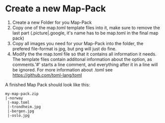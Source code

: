 # Create a new Map-Pack

1. Create a new Folder for you Map-Pack
2. Copy one of the map.toml template files into it, make sure to remove the last part (.picture|.google, it's name has to be map.toml in the final map pack)
3. Copy all images you need for your Map-Pack into the folder, the prefered file-format is jpg, but png will just do fine.
4. Modify the the map.toml file so that it contains all information it needs. The template files contain additonal information about the option, as comments.'#' starts a line comment, and everything after it in a line will be ignored. For more information about .toml see https://github.com/toml-lang/toml

A finished Map Pack should look like this:
```
my-map-pack.zip
|-norway
 |-map.toml
 |-trondheim.jpg
 |-bergen.jpg
 |-oslo.jpg
```
